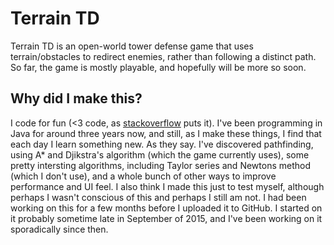 # Terrain TD
Terrain TD is an open-world tower defense game that uses terrain/obstacles to redirect enemies, rather than following a distinct path. So far, the game is mostly playable, and hopefully will be more so soon.
## Why did I make this?
I code for fun (<3 code, as [stackoverflow](http://www.stackoverflow.com) puts it). I've been programming in Java for around three years now, and still, as I make these things, I find that each day I learn something new. As they say. I've discovered pathfinding, using A* and Djikstra's algorithm (which the game currently uses), some pretty intersting algorithms, including Taylor series and Newtons method (which I don't use), and a whole bunch of other ways to improve performance and UI feel. I also think I made this just to test myself, although perhaps I wasn't conscious of this and perhaps I still am not. I had been working on this for a few months before I uploaded it to GitHub. I started on it probably sometime late in September of 2015, and I've been working on it sporadically since then.
